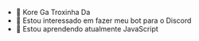 - 👋 Kore Ga Troxinha Da
- 👀 Estou interessado em fazer meu bot para o Discord
- 🌱 Estou aprendendo atualmente JavaScript

<!---
Troxinha/Troxinha is a ✨ special ✨ repository because its `README.md` (this file) appears on your GitHub profile.
You can click the Preview link to take a look at your changes.
--->
